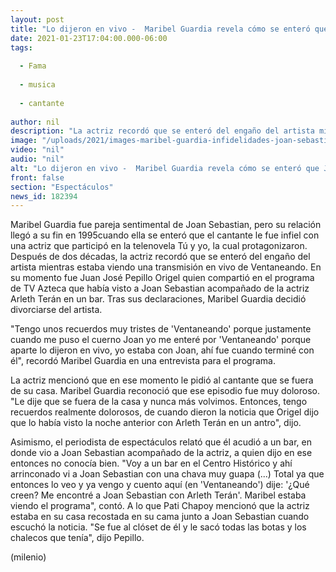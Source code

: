 ```yaml
---
layout: post
title: "Lo dijeron en vivo -  Maribel Guardia revela cómo se enteró que Joan Sebastian le fue infiel"
date: 2021-01-23T17:04:00.000-06:00
tags:
  
  - Fama
  
  - musica
  
  - cantante
  
author: nil
description: "La actriz recordó que se enteró del engaño del artista mientras estaba viendo una transmisión en vivo de 'Ventaneando'. "
image: "/uploads/2021/images-maribel-guardia-infidelidades-joan-sebastian_52_0_537_334.jpg"
video: "nil"
audio: "nil"
alt: "Lo dijeron en vivo -  Maribel Guardia revela cómo se enteró que Joan Sebastian le fue infiel"
front: false
section: "Espectáculos"
news_id: 182394
---
```


Maribel Guardia fue pareja sentimental de Joan Sebastian, pero su relación llegó a su fin en 1995cuando ella se enteró que el cantante le fue infiel con una actriz que participó en la telenovela Tú y yo, la cual protagonizaron. Después de dos décadas, la actriz recordó que se enteró del engaño del artista mientras estaba viendo una transmisión en vivo de Ventaneando.  En su momento fue Juan José Pepillo Origel quien compartió en el programa de TV Azteca que había visto a Joan Sebastian acompañado de la actriz Arleth Terán en un bar. Tras sus declaraciones, Maribel Guardia decidió divorciarse del artista. 

"Tengo unos recuerdos muy tristes de 'Ventaneando' porque justamente cuando me puso el cuerno Joan yo me enteré por 'Ventaneando' porque aparte lo dijeron en vivo, yo estaba con Joan, ahí fue cuando terminé con él", recordó Maribel Guardia en una entrevista para el programa.  

La actriz mencionó que en ese momento le pidió al cantante que se fuera de su casa. Maribel Guardia reconoció que ese episodio fue muy doloroso.  "Le dije que se fuera de la casa y nunca más volvimos. Entonces, tengo recuerdos realmente dolorosos, de cuando dieron la noticia que Origel dijo que lo había visto la noche anterior con Arleth Terán en un antro", dijo. 

Asimismo, el periodista de espectáculos relató que él acudió a un bar, en donde vio a Joan Sebastian acompañado de la actriz, a quien dijo en ese entonces no conocía bien.  "Voy a un bar en el Centro Histórico y ahí arrinconado vi a Joan Sebastian con una chava muy guapa (...) Total ya que entonces lo veo y ya vengo y cuento aquí (en 'Ventaneando') dije: '¿Qué creen? Me encontré a Joan Sebastian con Arleth Terán'. Maribel estaba viendo el programa", contó.  A lo que Pati Chapoy mencionó que la actriz estaba en su casa recostada en su cama junto a Joan Sebastian cuando escuchó la noticia.  "Se fue al clóset de él y le sacó todas las botas y los chalecos que tenía", dijo Pepillo. 

(milenio)